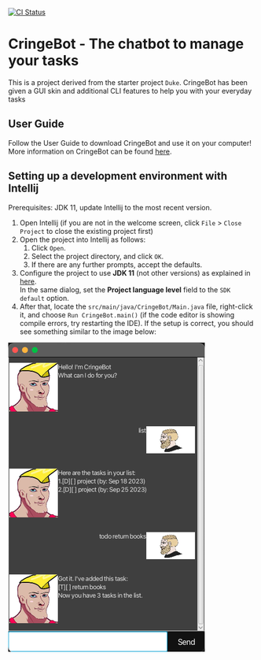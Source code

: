 [![CI Status](https://github.com/Kurtyjlee/ip/workflows/Java%20CI/badge.svg)](https://github.com/Kurtyjlee/ip/actions)

# CringeBot - The chatbot to manage your tasks

This is a project derived from the  starter project `Duke`. CringeBot has been given a GUI skin and additional CLI features to help you with your everyday tasks

## User Guide

Follow the User Guide to download CringeBot and use it on your computer! More information on CringeBot can be found [here](https://kurtyjlee.github.io/ip/).

## Setting up a development environment with Intellij

Prerequisites: JDK 11, update Intellij to the most recent version.

1. Open Intellij (if you are not in the welcome screen, click `File` > `Close Project` to close the existing project first)
1. Open the project into Intellij as follows:
   1. Click `Open`.
   1. Select the project directory, and click `OK`.
   1. If there are any further prompts, accept the defaults.
1. Configure the project to use **JDK 11** (not other versions) as explained in [here](https://www.jetbrains.com/help/idea/sdk.html#set-up-jdk).<br>
   In the same dialog, set the **Project language level** field to the `SDK default` option.
3. After that, locate the `src/main/java/CringeBot/Main.java` file, right-click it, and choose `Run CringeBot.main()` (if the code editor is showing compile errors, try restarting the IDE). If the setup is correct, you should see something similar to the image below:

![Ui](./docs/images/Ui.png)
